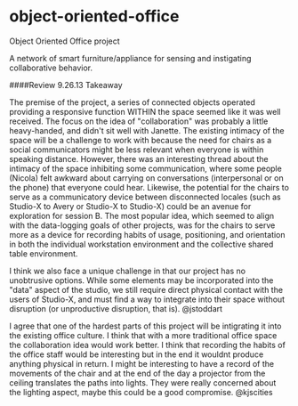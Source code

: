 object-oriented-office
=================

Object Oriented Office project

A network of smart furniture/appliance for sensing and instigating collaborative behavior.

####Review 9.26.13 Takeaway

The premise of the project, a series of connected objects operated providing a responsive function WITHIN the space seemed like it was well received. The focus on the idea of "collaboration" was probably a little heavy-handed, and didn't sit well with Janette. The existing intimacy of the space will be a challenge to work with because the need for chairs as a social communicators might be less relevant when everyone is within speaking distance. However, there was an interesting thread about the intimacy of the space inhibiting some communication, where some people (Nicola) felt awkward about carrying on conversations (interpersonal or on the phone) that everyone could hear. Likewise, the potential for the chairs to serve as a communicatory device between disconnected locales (such as Studio-X to Avery or Studio-X to Studio-X) could be an avenue for exploration for session B. The most popular idea, which seemed to align with the data-logging goals of other projects, was for the chairs to serve more as a device for recording habits of usage, positioning, and orientation in both the individual workstation environment and the collective shared table environment.

I think we also face a unique challenge in that our project has no unobtrusive options. While some elements may be incorporated into the "data" aspect of the studio, we still require direct physical contact with the users of Studio-X, and must find a way to integrate into their space without disruption (or unproductive disruption, that is).
@jstoddart

I agree that one of the hardest parts of this project will be intigrating it into the existing office culture. I think that with a more traditional office space the collaboration idea would work better. I think that recording the habits of the office staff would be interesting but in the end it wouldnt produce anything physical in return. I might be interesting to have a record of the movements of the chair and at the end of the day a projector from the ceiling translates the paths into lights. They were really concerned about the lighting aspect, maybe this could be a good compromise. @kjscities
